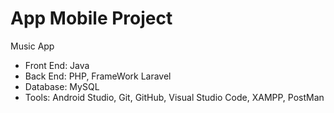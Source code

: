 # App Mobile Project
Music App 
- Front End: Java
- Back End: PHP, FrameWork Laravel
- Database: MySQL
- Tools: Android Studio, Git, GitHub, Visual Studio Code, XAMPP, PostMan

